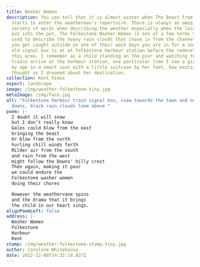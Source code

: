 ```yaml
---
title: Washer Women
description: You can tell that it is almost winter when The Beast from the East
  starts to enter the weatherman's repertoire. There is always an amusing
  variety of words when describing the weather especially when the locality gets
  put into the pot. The Folkestone Washer Women is one of a few terms that is
  used to describe the heavy rain clouds that chase in from the channel and if
  you get caught outside on one of their wash days you are in for a soaking. The
  old signal box is at at Folkestone Harbour station before the redevelopment of
  this area. I remember as a child standing on the pier and watching the boat
  trains arrive at the harbour station, one particular time I saw a girl about
  my age in a smart coat with a little suitcase by her feet, how exotic I
  thought as I dreamed about her destination.
collection: Kent Views
aspect: landscape
image: /img/weather-folkestone-tiny.jpg
metaImage: /img/face.jpg
alt: "Folkestone Harbour train signal box, view towards the town and north
  downs, black rain clouds loom above "
poem: |-
  I doubt it will snow 
  but I don’t really know
  Gales could blow from the east
  bringing the beast
  Or blow from the north 
  hurling chill winds forth
  Milder air from the south 
  and rain from the west
  might follow the Downs' hilly crest
  Then again, making it pour
  we could endure the 
  Folkestone washer women 
  doing their chores

  However the weathervane spins
  and the drama that it brings
  the child in our heart sings.
alignPoemLeft: false
address: |-
  Washer Women
  Folkestone
  Harbour
  Kent
stamp: /img/weather-folkestone-stamp-tiny.jpg
author: Caroline Whitehouse
date: 2022-12-08T14:32:14.837Z
---
```

